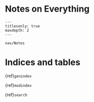 
# Notes on Everything

```{toctree}
---
titlesonly: true
maxdepth: 2
---

nav/Notes
```

# Indices and tables

{ref}`genindex`

{ref}`modindex`

{ref}`search`
